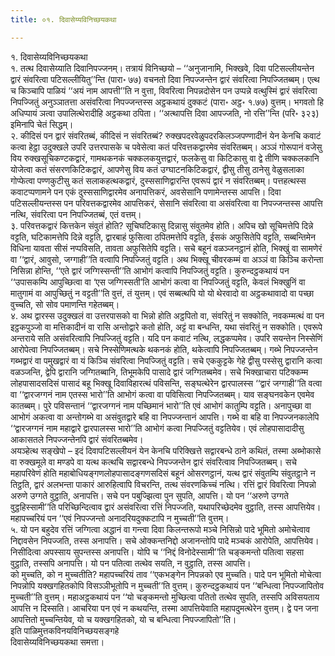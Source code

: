 ```yaml
---
title: ०१. दिवासेय्यविनिच्छयकथा

---
```

१. दिवासेय्यविनिच्छयकथा  
१. तत्थ दिवासेय्याति दिवानिपज्जनम्। तत्रायं विनिच्छयो – ‘‘अनुजानामि, भिक्खवे, दिवा पटिसल्लीयन्तेन द्वारं संवरित्वा पटिसल्लीयितु’’न्ति (पारा॰ ७७) वचनतो दिवा निपज्जन्तेन द्वारं संवरित्वा निपज्जितब्बम्। एत्थ च किञ्चापि पाळियं ‘‘अयं नाम आपत्ती’’ति न वुत्ता, विवरित्वा निपन्नदोसेन पन उप्पन्ने वत्थुस्मिं द्वारं संवरित्वा निपज्जितुं अनुञ्ञातत्ता असंवरित्वा निपज्जन्तस्स अट्ठकथायं दुक्कटं (पारा॰ अट्ठ॰ १.७७) वुत्तम्। भगवतो हि अधिप्पायं ञत्वा उपालित्थेरादीहि अट्ठकथा ठपिता। ‘‘अत्थापत्ति दिवा आपज्जति, नो रत्ति’’न्ति (परि॰ ३२३) इमिनापि चेतं सिद्धम्।  
२. कीदिसं पन द्वारं संवरितब्बं, कीदिसं न संवरितब्बं? रुक्खपदरवेळुपदरकिलञ्जपण्णादीनं येन केनचि कवाटं कत्वा हेट्ठा उदुक्खले उपरि उत्तरपासके च पवेसेत्वा कतं परिवत्तकद्वारमेव संवरितब्बम्। अञ्ञं गोरूपानं वजेसु विय रुक्खसूचिकण्टकद्वारं, गामथकनकं चक्कलकयुत्तद्वारं, फलकेसु वा किटिकासु वा द्वे तीणि चक्कलकानि योजेत्वा कतं संसरणकिटिकद्वारं, आपणेसु विय कतं उग्घाटनकिटिकद्वारं, द्वीसु तीसु ठानेसु वेळुसलाका गोप्फेत्वा पण्णकुटीसु कतं सलाकहत्थकद्वारं, दुस्ससाणिद्वारन्ति एवरूपं द्वारं न संवरितब्बम्। पत्तहत्थस्स कवाटप्पणामने पन एकं दुस्ससाणिद्वारमेव अनापत्तिकरं, अवसेसानि पणामेन्तस्स आपत्ति। दिवा पटिसल्लीयन्तस्स पन परिवत्तकद्वारमेव आपत्तिकरं, सेसानि संवरित्वा वा असंवरित्वा वा निपज्जन्तस्स आपत्ति नत्थि, संवरित्वा पन निपज्जितब्बं, एतं वत्तम्।  
३. परिवत्तकद्वारं कित्तकेन संवुतं होति? सूचिघटिकासु दिन्नासु संवुतमेव होति। अपिच खो सूचिमत्तेपि दिन्ने वट्टति, घटिकामत्तेपि दिन्ने वट्टति, द्वारबाहं फुसित्वा ठपितमत्तेपि वट्टति, ईसकं अफुसितेपि वट्टति, सब्बन्तिमेन विधिना यावता सीसं नप्पविसति, तावता अफुसितेपि वट्टति। सचे बहूनं वळञ्जनट्ठानं होति, भिक्खुं वा सामणेरं वा ‘‘द्वारं, आवुसो, जग्गाही’’ति वत्वापि निपज्जितुं वट्टति। अथ भिक्खू चीवरकम्मं वा अञ्ञं वा किञ्चि करोन्ता निसिन्ना होन्ति, ‘‘एते द्वारं जग्गिस्सन्ती’’ति आभोगं कत्वापि निपज्जितुं वट्टति। कुरुन्दट्ठकथायं पन ‘‘उपासकम्पि आपुच्छित्वा वा ‘एस जग्गिस्सती’ति आभोगं कत्वा वा निपज्जितुं वट्टति, केवलं भिक्खुनिं वा मातुगामं वा आपुच्छितुं न वट्टती’’ति वुत्तं, तं युत्तम्। एवं सब्बत्थपि यो यो थेरवादो वा अट्ठकथावादो वा पच्छा वुच्चति, सो सोव पमाणन्ति गहेतब्बम्।  
४. अथ द्वारस्स उदुक्खलं वा उत्तरपासको वा भिन्नो होति अट्ठपितो वा, संवरितुं न सक्कोति, नवकम्मत्थं वा पन इट्ठकपुञ्जो वा मत्तिकादीनं वा रासि अन्तोद्वारे कतो होति, अट्टं वा बन्धन्ति, यथा संवरितुं न सक्कोति। एवरूपे अन्तराये सति असंवरित्वापि निपज्जितुं वट्टति। यदि पन कवाटं नत्थि, लद्धकप्पमेव। उपरि सयन्तेन निस्सेणिं आरोपेत्वा निपज्जितब्बम्। सचे निस्सेणिमत्थके थकनकं होति, थकेत्वापि निपज्जितब्बम्। गब्भे निपज्जन्तेन गब्भद्वारं वा पमुखद्वारं वा यं किञ्चि संवरित्वा निपज्जितुं वट्टति। सचे एककुट्टके गेहे द्वीसु पस्सेसु द्वारानि कत्वा वळञ्जन्ति, द्वेपि द्वारानि जग्गितब्बानि, तिभूमकेपि पासादे द्वारं जग्गितब्बमेव। सचे भिक्खाचारा पटिक्कम्म लोहपासादसदिसं पासादं बहू भिक्खू दिवाविहारत्थं पविसन्ति, सङ्घत्थेरेन द्वारपालस्स ‘‘द्वारं जग्गाही’’ति वत्वा वा ‘‘द्वारजग्गनं नाम एतस्स भारो’’ति आभोगं कत्वा वा पविसित्वा निपज्जितब्बम्। याव सङ्घनवकेन एवमेव कातब्बम्। पुरे पविसन्तानं ‘‘द्वारजग्गनं नाम पच्छिमानं भारो’’ति एवं आभोगं कातुम्पि वट्टति। अनापुच्छा वा आभोगं अकत्वा वा अन्तोगब्भे वा असंवुतद्वारे बहि वा निपज्जन्तानं आपत्ति। गब्भे वा बहि वा निपज्जनकालेपि ‘‘द्वारजग्गनं नाम महाद्वारे द्वारपालस्स भारो’’ति आभोगं कत्वा निपज्जितुं वट्टतियेव। एवं लोहपासादादीसु आकासतले निपज्जन्तेनपि द्वारं संवरितब्बमेव।  
अयञ्हेत्थ सङ्खेपो – इदं दिवापटिसल्लीयनं येन केनचि परिक्खित्ते सद्वारबन्धे ठाने कथितं, तस्मा अब्भोकासे वा रुक्खमूले वा मण्डपे वा यत्थ कत्थचि सद्वारबन्धे निपज्जन्तेन द्वारं संवरित्वाव निपज्जितब्बम्। सचे महापरिवेणं होति महाबोधियङ्गणलोहपासादङ्गणसदिसं बहूनं ओसरणट्ठानं, यत्थ द्वारं संवुतम्पि संवुतट्ठाने न तिट्ठति, द्वारं अलभन्ता पाकारं आरुहित्वापि विचरन्ति, तत्थ संवरणकिच्चं नत्थि। रत्तिं द्वारं विवरित्वा निपन्नो अरुणे उग्गते वुट्ठाति, अनापत्ति। सचे पन पबुज्झित्वा पुन सुपति, आपत्ति। यो पन ‘‘अरुणे उग्गते वुट्ठहिस्सामी’’ति परिच्छिन्दित्वाव द्वारं असंवरित्वा रत्तिं निपज्जति, यथापरिच्छेदमेव वुट्ठाति, तस्स आपत्तियेव। महापच्चरियं पन ‘‘एवं निपज्जन्तो अनादरियदुक्कटापि न मुच्चती’’ति वुत्तम्।  
५. यो पन बहुदेव रत्तिं जग्गित्वा अद्धानं वा गन्त्वा दिवा किलन्तरूपो मञ्चे निसिन्नो पादे भूमितो अमोचेत्वाव निद्दावसेन निपज्जति, तस्स अनापत्ति। सचे ओक्कन्तनिद्दो अजानन्तोपि पादे मञ्चकं आरोपेति, आपत्तियेव। निसीदित्वा अपस्साय सुपन्तस्स अनापत्ति। योपि च ‘‘निद्दं विनोदेस्सामी’’ति चङ्कमन्तो पतित्वा सहसा वुट्ठाति, तस्सपि अनापत्ति। यो पन पतित्वा तत्थेव सयति, न वुट्ठाति, तस्स आपत्ति।  
को मुच्चति, को न मुच्चतीति? महापच्चरियं ताव ‘‘एकभङ्गेन निपन्नको एव मुच्चति। पादे पन भूमितो मोचेत्वा निपन्नोपि यक्खगहितकोपि विसञ्ञीभूतोपि न मुच्चती’’ति वुत्तम्। कुरुन्दट्ठकथायं पन ‘‘बन्धित्वा निपज्जापितोव मुच्चती’’ति वुत्तम्। महाअट्ठकथायं पन ‘‘यो चङ्कमन्तो मुच्छित्वा पतितो तत्थेव सुपति, तस्सपि अविसयताय आपत्ति न दिस्सति। आचरिया पन एवं न कथयन्ति, तस्मा आपत्तियेवाति महापदुमत्थेरेन वुत्तम्। द्वे पन जना आपत्तितो मुच्चन्तियेव, यो च यक्खगहितको, यो च बन्धित्वा निपज्जापितो’’ति।  
इति पाळिमुत्तकविनयविनिच्छयसङ्गहे  
दिवासेय्यविनिच्छयकथा समत्ता।  